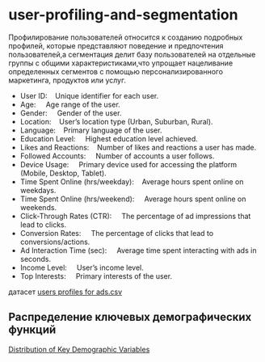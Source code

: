 # user-profiling-and-segmentation
Профилирование пользователей относится к созданию подробных профилей, которые представляют поведение и предпочтения пользователей,а
сегментация делит базу пользователей на отдельные группы с общими характеристиками,что упрощает нацеливание определенных сегментов с помощью персонализированного маркетинга,
продуктов или услуг.<p>

- User ID:&nbsp;&nbsp;&nbsp; Unique identifier for each user.
- Age: &nbsp;&nbsp;&nbsp; Age range of the user.
- Gender: &nbsp;&nbsp;&nbsp; Gender of the user.
- Location:&nbsp;&nbsp;&nbsp;  User’s location type (Urban, Suburban, Rural).
- Language:&nbsp;&nbsp;&nbsp;  Primary language of the user.
- Education Level: &nbsp;&nbsp;&nbsp; Highest education level achieved.
- Likes and Reactions:&nbsp;&nbsp;&nbsp;  Number of likes and reactions a user has made.
- Followed Accounts: &nbsp;&nbsp;&nbsp; Number of accounts a user follows.
- Device Usage: &nbsp;&nbsp;&nbsp; Primary device used for accessing the platform (Mobile, Desktop, Tablet).
- Time Spent Online (hrs/weekday):&nbsp;&nbsp;&nbsp;  Average hours spent online on weekdays.
- Time Spent Online (hrs/weekend): &nbsp;&nbsp;&nbsp; Average hours spent online on weekends.
- Click-Through Rates (CTR): &nbsp;&nbsp;&nbsp; The percentage of ad impressions that lead to clicks.
- Conversion Rates: &nbsp;&nbsp;&nbsp; The percentage of clicks that lead to conversions/actions.
- Ad Interaction Time (sec): &nbsp;&nbsp;&nbsp; Average time spent interacting with ads in seconds.
- Income Level: &nbsp;&nbsp;&nbsp; User’s income level.
- Top Interests: &nbsp;&nbsp;&nbsp; Primary interests of the user.<p>

датасет [users profiles for ads.csv](https://github.com/Mamaeva-Bariyat/user-profiling-and-segmentation/edit/main/README.md#:~:text=user_profiles_for_ads.csv)

## Распределение ключевых демографических функций

[Distribution of Key Demographic Variables](https://github.com/Mamaeva-Bariyat/user-profiling-and-segmentation/blob/main/pictures.png/Distribution%20of%20Key%20Demographic%20Variables.png)
